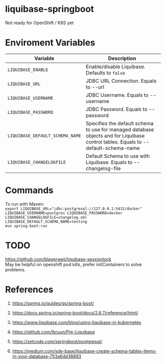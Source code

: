 # liquibase-springboot

Not ready for OpenShift / K8S yet

# Enviroment Variables 

| Variable | Description | 
| -------- | ----------- |
| `LIQUIBASE_ENABLE` | Enable/disable Liquibase. Defaults to `false` |
| `LIQUIBASE_URL` | JDBC URL Connection. Equals to --url | 
| `LIQUIBASE_USERNAME` | JDBC Username. Equals to --username |
| `LIQUIBASE_PASSWORD` | JDBC Password. Equals to --password |
| `LIQUIBASE_DEFAULT_SCHEMA_NAME` |  Specifies the default schema to use for managed database objects and for Liquibase control tables. Equals to --default-schema-name |
| `LIQUIBASE_CHANGELOGFILE` | Default Schema to use with Liquibase. Equals to --changelog-file |

# Commands  

To run with Maven:  
`export LIQUIBASE_URL="jdbc:postgresql://127.0.0.1:5432/docker" LIQUIBASE_USERNAME=postgres LIQUIBASE_PASSWORD=docker LIQUIBASE_CHANGELOGFILE=changelog.xml LIQUIBASE_DEFAULT_SCHEMA_NAME=testing`  
`mvn spring-boot:run`   

# TODO

https://github.com/blagerweij/liquibase-sessionlock  
May be helpful on openshift pod kills, prefer initContainers to solve problems.

# References  

1. https://spring.io/guides/gs/spring-boot/
2. https://docs.spring.io/spring-boot/docs/2.6.7/reference/html/
3. https://www.liquibase.com/blog/using-liquibase-in-kubernetes  


5. https://github.com/lbruun/Pre-Liquibase

3. https://zetcode.com/springboot/postgresql/
4. https://medium.com/sde-base/liquibase-create-schema-tables-items-in-your-database-753a6dd38893 
